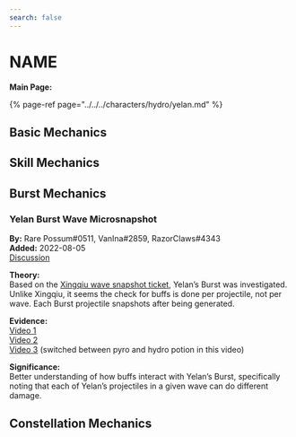```yaml
---
search: false
---
```


# NAME

**Main Page:**

{% page-ref page="../../../characters/hydro/yelan.md" %}

## Basic Mechanics

## Skill Mechanics

## Burst Mechanics

### Yelan Burst Wave Microsnapshot

**By:** Rare Possum\#0511, VanIna\#2859, RazorClaws\#4343  
**Added:** 2022-08-05  
[Discussion](https://tickets.deeznuts.moe/transcripts/yelan-burst-wave-microsnapshot)

**Theory:**  
Based on the [Xingqiu wave snapshot ticket](../../../evidence/characters/hydro/xingqiu.md#each-burst-wave-snapshots-when-summoned), Yelan’s Burst was investigated. Unlike Xingqiu, it seems the check for buffs is done per projectile, not per wave. Each Burst projectile snapshots after being generated.  
  
**Evidence:**  
[Video 1](https://youtu.be/XhkY52fzI8g)  
[Video 2](https://youtu.be/TkpCRAk354A)  
[Video 3](https://youtu.be/qPW0Tbi1yLI) \(switched between pyro and hydro potion in this video\)  
  
**Significance:**  
Better understanding of how buffs interact with Yelan’s Burst, specifically noting that each of Yelan’s projectiles in a given wave can do different damage.  

## Constellation Mechanics
